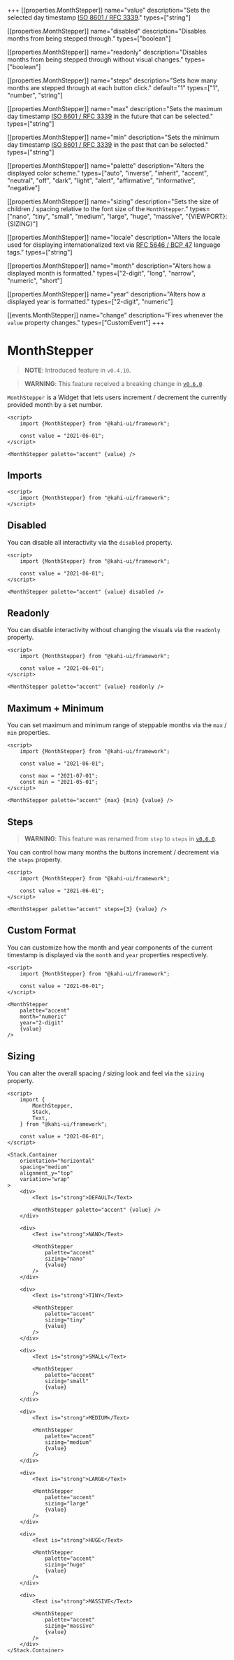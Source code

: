 +++
[[properties.MonthStepper]]
name="value"
description="Sets the selected day timestamp [ISO 8601 / RFC 3339](https://www.w3.org/TR/NOTE-datetime)."
types=["string"]

[[properties.MonthStepper]]
name="disabled"
description="Disables months from being stepped through."
types=["boolean"]

[[properties.MonthStepper]]
name="readonly"
description="Disables months from being stepped through without visual changes."
types=["boolean"]

[[properties.MonthStepper]]
name="steps"
description="Sets how many months are stepped through at each button click."
default="1"
types=["1", "number", "string"]

[[properties.MonthStepper]]
name="max"
description="Sets the maximum day timestamp [ISO 8601 / RFC 3339](https://www.w3.org/TR/NOTE-datetime) in the future that can be selected."
types=["string"]

[[properties.MonthStepper]]
name="min"
description="Sets the minimum day timestamp [ISO 8601 / RFC 3339](https://www.w3.org/TR/NOTE-datetime) in the past that can be selected."
types=["string"]

[[properties.MonthStepper]]
name="palette"
description="Alters the displayed color scheme."
types=["auto", "inverse", "inherit", "accent", "neutral", "off", "dark", "light", "alert", "affirmative", "informative", "negative"]

[[properties.MonthStepper]]
name="sizing"
description="Sets the size of children / spacing relative to the font size of the `MonthStepper`."
types=["nano", "tiny", "small", "medium", "large", "huge", "massive", "{VIEWPORT}:{SIZING}"]

[[properties.MonthStepper]]
name="locale"
description="Alters the locale used for displaying internationalized text via [RFC 5646 / BCP 47](https://www.w3.org/International/articles/language-tags) language tags."
types=["string"]

[[properties.MonthStepper]]
name="month"
description="Alters how a displayed month is formatted."
types=["2-digit", "long", "narrow", "numeric", "short"]

[[properties.MonthStepper]]
name="year"
description="Alters how a displayed year is formatted."
types=["2-digit", "numeric"]

[[events.MonthStepper]]
name="change"
description="Fires whenever the `value` property changes."
types=["CustomEvent<void>"]
+++

# MonthStepper

> **NOTE**: Introduced feature in `v0.4.10`.

> **WARNING**: This feature received a breaking change in [`v0.6.0`](../migrations/0.5.x-to-0.6.x.md).

`MonthStepper` is a Widget that lets users increment / decrement the currently provided month by a set number.

```svelte {title="MonthStepper Preview" mode="repl"}
<script>
    import {MonthStepper} from "@kahi-ui/framework";

    const value = "2021-06-01";
</script>

<MonthStepper palette="accent" {value} />
```

## Imports

```svelte {title="MonthStepper Imports"}
<script>
    import {MonthStepper} from "@kahi-ui/framework";
</script>
```

## Disabled

You can disable all interactivity via the `disabled` property.

```svelte {title="MonthStepper Disabled" mode="repl"}
<script>
    import {MonthStepper} from "@kahi-ui/framework";

    const value = "2021-06-01";
</script>

<MonthStepper palette="accent" {value} disabled />
```

## Readonly

You can disable interactivity without changing the visuals via the `readonly` property.

```svelte {title="MonthStepper Readonly" mode="repl"}
<script>
    import {MonthStepper} from "@kahi-ui/framework";

    const value = "2021-06-01";
</script>

<MonthStepper palette="accent" {value} readonly />
```

## Maximum + Minimum

You can set maximum and minimum range of steppable months via the `max` / `min` properties.

```svelte {title="MonthStepper Maximum + Minimum" mode="repl"}
<script>
    import {MonthStepper} from "@kahi-ui/framework";

    const value = "2021-06-01";

    const max = "2021-07-01";
    const min = "2021-05-01";
</script>

<MonthStepper palette="accent" {max} {min} {value} />
```

## Steps

> **WARNING**: This feature was renamed from `step` to `steps` in [`v0.6.0`](../migrations/0.5.x-to-0.6.x.md).

You can control how many months the buttons increment / decrement via the `steps` property.

```svelte {title="MonthStepper Step" mode="repl"}
<script>
    import {MonthStepper} from "@kahi-ui/framework";

    const value = "2021-06-01";
</script>

<MonthStepper palette="accent" steps={3} {value} />
```

## Custom Format

You can customize how the month and year components of the current timestamp is displayed via the `month` and `year` properties respectively.

```svelte {title="MonthStepper Custom Format" mode="repl"}
<script>
    import {MonthStepper} from "@kahi-ui/framework";

    const value = "2021-06-01";
</script>

<MonthStepper
    palette="accent"
    month="numeric"
    year="2-digit"
    {value}
/>
```

## Sizing

You can alter the overall spacing / sizing look and feel via the `sizing` property.

```svelte {title="MonthStepper Sizing" mode="repl"}
<script>
    import {
        MonthStepper,
        Stack,
        Text,
    } from "@kahi-ui/framework";

    const value = "2021-06-01";
</script>

<Stack.Container
    orientation="horizontal"
    spacing="medium"
    alignment_y="top"
    variation="wrap"
>
    <div>
        <Text is="strong">DEFAULT</Text>

        <MonthStepper palette="accent" {value} />
    </div>

    <div>
        <Text is="strong">NANO</Text>

        <MonthStepper
            palette="accent"
            sizing="nano"
            {value}
        />
    </div>

    <div>
        <Text is="strong">TINY</Text>

        <MonthStepper
            palette="accent"
            sizing="tiny"
            {value}
        />
    </div>

    <div>
        <Text is="strong">SMALL</Text>

        <MonthStepper
            palette="accent"
            sizing="small"
            {value}
        />
    </div>

    <div>
        <Text is="strong">MEDIUM</Text>

        <MonthStepper
            palette="accent"
            sizing="medium"
            {value}
        />
    </div>

    <div>
        <Text is="strong">LARGE</Text>

        <MonthStepper
            palette="accent"
            sizing="large"
            {value}
        />
    </div>

    <div>
        <Text is="strong">HUGE</Text>

        <MonthStepper
            palette="accent"
            sizing="huge"
            {value}
        />
    </div>

    <div>
        <Text is="strong">MASSIVE</Text>

        <MonthStepper
            palette="accent"
            sizing="massive"
            {value}
        />
    </div>
</Stack.Container>
```
